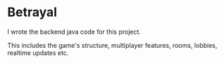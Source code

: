 # Betrayal
I wrote the backend java code for this project.

This includes the game's structure, multiplayer features, rooms, lobbies, realtime updates etc.
